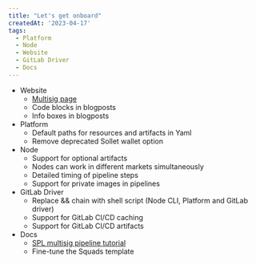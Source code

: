 ```yaml
---
title: "Let's get onboard"
createdAt: '2023-04-17'
tags: 
  - Platform
  - Node
  - Website
  - GitLab Driver
  - Docs
---
```


- Website
    - [Multisig page](https://nosana.io/multisig)
    - Code blocks in blogposts
    - Info boxes in blogposts 
- Platform
    - Default paths for resources and artifacts in Yaml
    - Remove deprecated Sollet wallet option
- Node
    - Support for optional artifacts
    - Nodes can work in different markets simultaneously
    - Detailed timing of pipeline steps
    - Support for private images in pipelines
- GitLab Driver
    - Replace && chain with shell script (Node CLI, Platform and GitLab driver)
    - Support for GitLab CI/CD caching
    - Support for GitLab CI/CD artifacts
- Docs
    - [SPL multisig pipeline tutorial](https://docs.nosana.io/tutorials/solana-multisig.html)
    - Fine-tune the Squads template